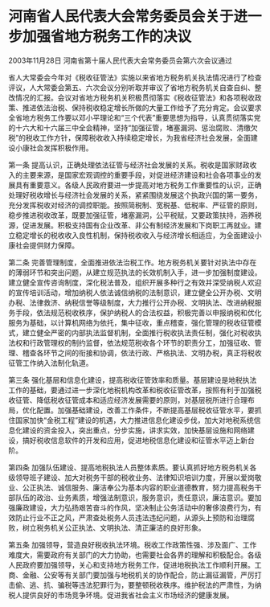 # 河南省人民代表大会常务委员会关于进一步加强省地方税务工作的决议

2003年11月28日 河南省第十届人民代表大会常务委员会第六次会议通过

<!-- INFO END -->

省人大常委会今年对《税收征管法》实施以来省地方税务机关执法情况进行了检查评议，人大常委会第五、六次会议分别听取并审议了省地方税务机关自查自纠、整改情况的汇报。会议对省地方税务机关积极贯彻落实《税收征管法》和各项税收政策、推进依法治税、保持税收稳定增长所做的大量工作给予了充分肯定。会议要求全省地方税务工作要以邓小平理论和“三个代表”重要思想为指导，认真贯彻落实党的十六大和十六届三中全会精神，坚持“加强征管，堵塞漏洞、惩治腐败、清缴欠税”的税收工作方针，保障税收收入持续稳定增长，为我省经济社会发展，全面建设小康社会发挥积极作用。

第一条 提高认识，正确处理依法征管与经济社会发展的关系。税收是国家财政收入的主要来源，是国家宏观调控的重要手段，对促进经济建设和社会各项事业的发展具有重要意义。各级人民政府要进一步提高对地方税务工作重要性的认识，正确处理好税收增长与经济社会发展的关系，紧紧围绕发展这个执政兴国的第一要务，充分发挥税收对经济的调控职能。按照简税制、宽税基、低税率、严征管的原则，稳步推进税收改革，既要加强征管，堵塞漏洞，公平税赋，又要政策扶持，涵养税源，促进发展。积极支持国有企业改革、非公有制经济发展和下岗职工再就业。建立稳定增长的税收收入良性机制，保持税收收入与经济增长相适应，为全面建设小康社会提供财力保障。

第二条 完善管理制度，全面推进依法治税工作。地方税务机关要针对执法中存在的薄弱环节和突出问题，从建立规范执法的长效机制入手，进一步加强制度建设。建立健全宣传咨询制度，深化税法普及，组织开展多种行之有效并深受纳税人欢迎的宣传培训活动，增加纳税人依法诚信纳税的法制意识，建立健全公开办税、文明办税、法律救济、纳税信誉等级制度，大力推行公开办税、文明执法、改进纳税服务手段，依法规范税收秩序，保护纳税人的合法权益，积极完善以申报纳税和优化服务为基础，以计算机网络为依托，集中征收，重点稽查，强化管理的税收征管模式，建立健全严密的内部执法监督机制，全面推行税收执法责任制，强化对税收执法权和行政管理权的制约监督，依法规范税收各个环节的职责分工，加强征收、管理、稽查各环节之间的衔接和协调，依法行政、严格执法、文明办税，真正将税收征管工作纳入法制化轨道。

第三条 强化基层和信息化建设，提高税收征管效率和质量。基层建设是地税执法工作的基础，要通过进一步深化地税机构改革和税收征管改革，按照有利于加强税收征管、降低税收征管成本和适应经济发展需要的原则，对基层税所进行合理布局，优化配置。加强基础建设，改善工作条件，不断提高基层税收征管水平，要抓住国家加快“金税工程”建设的机遇，大力推进信息化建设步伐，加大对地税系统信息化建设的资金投入，突出重点，分步实施，讲求实效，加快基层设施和网络建设，搞好税收信息软件的开发和应用，促进地税信息化建设和征管水平迈上新台阶。

第四条 加强队伍建设、提高地税执法人员整体素质。要认真抓好地方税务机关各级领导班子建设、加大对税务干部的税收业务、法律知识培训力度，开展以爱岗敬业、公正执法、诚信服务、廉洁奉公为基本内容的职业道德教育，努力提高税务干部队伍的政治、业务素质，增强法制意识，服务意识，责任意识，廉洁意识。要加强廉政建设，大力弘扬艰苦奋斗的作风，坚决制止公务活动中的奢侈浪费行为，有效防止行业不正之风，严肃查处税务人员违法违纪问题，从源头上预防和治理腐败，树立税务机关公正执法、文明执法、清正廉洁的良好形象。

第五条 加强领导，营造良好税收执法环境。税收工作政策性强、涉及面广、工作难度大，需要政府有关部门的大力协助，也需要社会各界的理解和积极配合。各级人民政府要加强领导，关心和支持地方税务工作，促进地税执法工作顺利开展。工商、金融、公安等有关部门要加强与地税机关的协作配合，防止漏征漏管，严厉打击偷、逃、抗、骗税等违法犯罪行为，要整顿税收秩序。维护税法的严肃性，为纳税人提供良好的市场竞争环境。促进我省社会主义市场经济的健康发展。